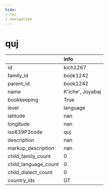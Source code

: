 ```yaml
---
hide:
- toc
- navigation
---
```

# quj
|                      | info             |
|:---------------------|:-----------------|
| id                   | kich1267         |
| family_id            | book1242         |
| parent_id            | book1242         |
| name                 | K'iche', Joyabaj |
| bookkeeping          | True             |
| level                | language         |
| latitude             | nan              |
| longitude            | nan              |
| iso639P3code         | quj              |
| description          | nan              |
| markup_description   | nan              |
| child_family_count   | 0                |
| child_language_count | 0                |
| child_dialect_count  | 0                |
| country_ids          | GT               |